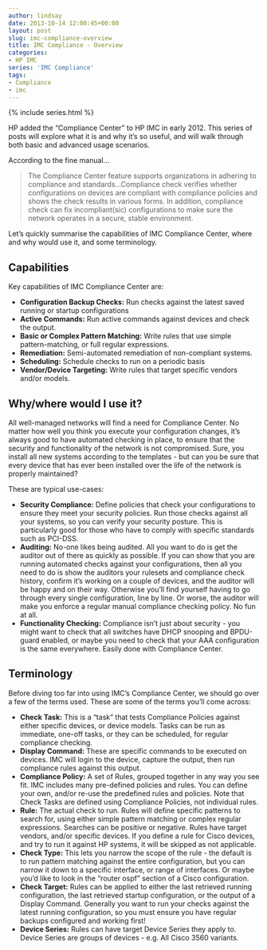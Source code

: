 ```yaml
---
author: lindsay
date: 2013-10-14 12:00:45+00:00
layout: post
slug: imc-compliance-overview
title: IMC Compliance - Overview
categories:
- HP IMC
series: 'IMC Compliance'
tags:
- Compliance
- imc
---
```


{% include series.html %}

HP added the “Compliance Center” to HP IMC in early 2012. This series of posts will explore what it is and why it’s so useful, and will walk through both basic and advanced usage scenarios.

According to the fine manual…

> The Compliance Center feature supports organizations in adhering to compliance and standards…Compliance check verifies whether configurations on devices are compliant with compliance policies and shows the check results in various forms. In addition, compliance check can fix incompliant(sic) configurations to make sure the network operates in a secure, stable environment.

Let’s quickly summarise the capabilities of IMC Compliance Center, where and why would use it, and some terminology.

## Capabilities

Key capabilities of IMC Compliance Center are:

* **Configuration Backup Checks:** Run checks against the latest saved running or startup configurations
* **Active Commands:** Run active commands against devices and check the output.
* **Basic or Complex Pattern Matching:** Write rules that use simple pattern-matching, or full regular expressions.
* **Remediation:** Semi-automated remediation of non-compliant systems.
* **Scheduling:** Schedule checks to run on a periodic basis
* **Vendor/Device Targeting:** Write rules that target specific vendors and/or models.

## Why/where would I use it?

All well-managed networks will find a need for Compliance Center. No matter how well you think you execute your configuration changes, it’s always good to have automated checking in place, to ensure that the security and functionality of the network is not compromised. Sure, you install all new systems according to the templates - but can you be sure that every device that has ever been installed over the life of the network is properly maintained?

These are typical use-cases:

* **Security Compliance:** Define policies that check your configurations to ensure they meet your security policies. Run those checks against all your systems, so you can verify your security posture. This is particularly good for those who have to comply with specific standards such as PCI-DSS.
* **Auditing:** No-one likes being audited. All you want to do is get the auditor out of there as quickly as possible. If you can show that you are running automated checks against your configurations, then all you need to do is show the auditors your rulesets and compliance check history, confirm it’s working on a couple of devices, and the auditor will be happy and on their way. Otherwise you’ll find yourself having to go through every single configuration, line by line. Or worse, the auditor will make you enforce a regular manual compliance checking policy. No fun at all.
* **Functionality Checking:** Compliance isn’t just about security - you might want to check that all switches have DHCP snooping and BPDU-guard enabled, or maybe you need to check that your AAA configuration is the same everywhere. Easily done with Compliance Center.

## Terminology

Before diving too far into using IMC’s Compliance Center, we should go over a few of the terms used. These are some of the terms you’ll come across:

* **Check Task:** This is a “task” that tests Compliance Policies against either specific devices, or device models. Tasks can be run as immediate, one-off tasks, or they can be scheduled, for regular compliance checking.
* **Display Command:** These are specific commands to be executed on devices. IMC will login to the device, capture the output, then run compliance rules against this output.
* **Compliance Policy:** A set of Rules, grouped together in any way you see fit. IMC includes many pre-defined policies and rules. You can define your own, and/or re-use the predefined rules and policies. Note that Check Tasks are defined using Compliance Policies, not individual rules.
* **Rule:** The actual check to run. Rules will define specific patterns to search for, using either simple pattern matching or complex regular expressions. Searches can be positive or negative. Rules have target vendors, and/or specific devices. If you define a rule for Cisco devices, and try to run it against HP systems, it will be skipped as not applicable.
* **Check Type:** This lets you narrow the scope of the rule - the default is to run pattern matching against the entire configuration, but you can narrow it down to a specific interface, or range of interfaces. Or maybe you’d like to look in the “router ospf” section of a Cisco configuration.
* **Check Target:** Rules can be applied to either the last retrieved running configuration, the last retrieved startup configuration, or the output of a Display Command. Generally you want to run your checks against the latest running configuration, so you must ensure you have regular backups configured and working first!
* **Device Series:** Rules can have target Device Series they apply to. Device Series are groups of devices - e.g. All Cisco 3560 variants.
